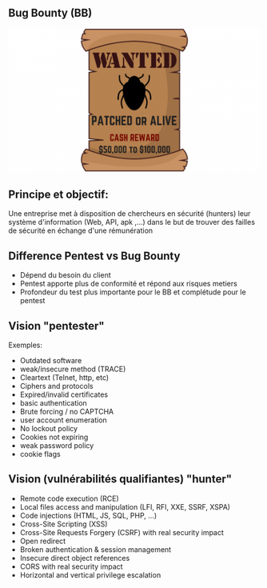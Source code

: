 ## Bug Bounty (BB)

![Programme de Bug Bounty](images/bug-bounty-program-wanted.png)

## Principe et objectif:

Une entreprise met à disposition de chercheurs en sécurité (hunters) leur système d'information (Web, API, apk ,...) dans le but de trouver des failles de sécurité en échange d'une rémunération


## Difference Pentest vs Bug Bounty 

- Dépend du besoin du client 
- Pentest apporte plus de conformité et répond aux risques metiers
- Profondeur du test plus importante pour le BB et complétude pour le pentest

## Vision "pentester"

Exemples: 

- Outdated software
- weak/insecure method (TRACE)
- Cleartext (Telnet, http, etc)
- Ciphers and protocols
- Expired/invalid certificates
- basic authentication
- Brute forcing  / no CAPTCHA
- user account enumeration
- No lockout policy
- Cookies not expiring
- weak password policy
- cookie flags

## Vision (vulnérabilités qualifiantes) "hunter"

- Remote code execution (RCE)
- Local files access and manipulation (LFI, RFI, XXE, SSRF, XSPA)
- Code injections (HTML, JS, SQL, PHP, ...)
- Cross-Site Scripting (XSS)
- Cross-Site Requests Forgery (CSRF) with real security impact
- Open redirect
- Broken authentication & session management
- Insecure direct object references
- CORS with real security impact
- Horizontal and vertical privilege escalation

